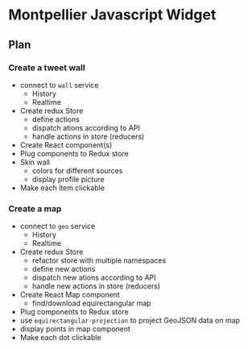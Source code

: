 # Montpellier Javascript Widget

## Plan    

### Create a tweet wall

* connect to `wall` service
  * History
  * Realtime
* Create redux Store
  * define actions
  * dispatch ations according to API
  * handle actions in store (reducers)
* Create React component(s)
* Plug components to Redux store 
* Skin wall
  * colors for different sources
  * display profile picture
* Make each item clickable
  

### Create a map

* connect to `geo` service
  * History
  * Realtime
* Create redux Store
  * refactor store with multiple namespaces
  * define new actions
  * dispatch new ations according to API
  * handle new actions in store (reducers)
* Create React Map component
  * find/download equirectangular map
* Plug components to Redux store 
* use `equirectangular-projection` to project GeoJSON data on map
* display points in map component
* Make each dot clickable

